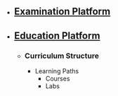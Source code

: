 - ## [Examination Platform]([[Platform/Examination]])
- ## [Education Platform]([[Platform/Education]])
	- ### Curriculum Structure
		- Learning Paths
			- Courses
			- Labs